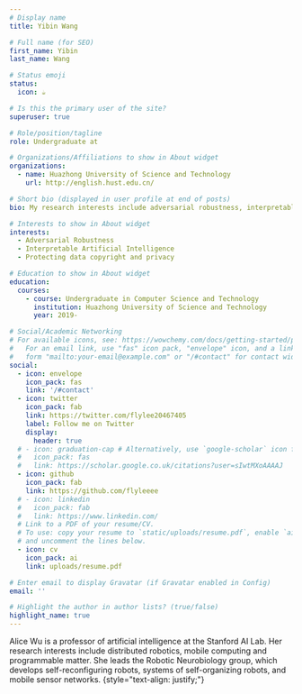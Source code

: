 ```yaml
---
# Display name
title: Yibin Wang

# Full name (for SEO)
first_name: Yibin
last_name: Wang

# Status emoji
status:
  icon: ☕️

# Is this the primary user of the site?
superuser: true

# Role/position/tagline
role: Undergraduate at

# Organizations/Affiliations to show in About widget
organizations:
  - name: Huazhong University of Science and Technology
    url: http://english.hust.edu.cn/

# Short bio (displayed in user profile at end of posts)
bio: My research interests include adversarial robustness, interpretable machine learning.

# Interests to show in About widget
interests:
  - Adversarial Robustness
  - Interpretable Artificial Intelligence
  - Protecting data copyright and privacy

# Education to show in About widget
education:
  courses:
    - course: Undergraduate in Computer Science and Technology
      institution: Huazhong University of Science and Technology
      year: 2019-

# Social/Academic Networking
# For available icons, see: https://wowchemy.com/docs/getting-started/page-builder/#icons
#   For an email link, use "fas" icon pack, "envelope" icon, and a link in the
#   form "mailto:your-email@example.com" or "/#contact" for contact widget.
social:
  - icon: envelope
    icon_pack: fas
    link: '/#contact'
  - icon: twitter
    icon_pack: fab
    link: https://twitter.com/flylee20467405
    label: Follow me on Twitter
    display:
      header: true
  # - icon: graduation-cap # Alternatively, use `google-scholar` icon from `ai` icon pack
  #   icon_pack: fas
  #   link: https://scholar.google.co.uk/citations?user=sIwtMXoAAAAJ
  - icon: github
    icon_pack: fab
    link: https://github.com/flyleeee
  # - icon: linkedin
  #   icon_pack: fab
  #   link: https://www.linkedin.com/
  # Link to a PDF of your resume/CV.
  # To use: copy your resume to `static/uploads/resume.pdf`, enable `ai` icons in `params.yaml`,
  # and uncomment the lines below.
  - icon: cv
    icon_pack: ai
    link: uploads/resume.pdf

# Enter email to display Gravatar (if Gravatar enabled in Config)
email: ''

# Highlight the author in author lists? (true/false)
highlight_name: true
---
```


Alice Wu is a professor of artificial intelligence at the Stanford AI Lab. Her research interests include distributed robotics, mobile computing and programmable matter. She leads the Robotic Neurobiology group, which develops self-reconfiguring robots, systems of self-organizing robots, and mobile sensor networks.
{style="text-align: justify;"}
